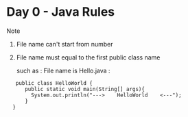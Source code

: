 # Day 0 - Java Rules

> [!NOTE]  
> 1. File name can't start from number  
>  
> 2. File name must equal to the first public class name  
>  
>    such as : File name is Hello.java :  
>```  
>    public class HelloWorld {  
>       public static void main(String[] args){  
>         System.out.println("--->    HelloWorld    <---");  
>       }  
>   }  
>```  


